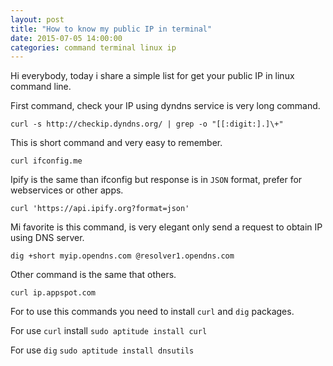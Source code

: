 ```yaml
---
layout: post
title: "How to know my public IP in terminal"
date: 2015-07-05 14:00:00
categories: command terminal linux ip
---
```

Hi everybody, today i share a simple list for get your public IP in linux command line.

First command, check your IP using dyndns service is very long command.

```
curl -s http://checkip.dyndns.org/ | grep -o "[[:digit:].]\+"
```

This is short command and very easy to remember.

```
curl ifconfig.me
```

Ipify is the same than ifconfig but response is in ```JSON``` format, prefer for webservices or other apps.

```
curl 'https://api.ipify.org?format=json'
```

Mi favorite is this command, is very elegant only send a request to obtain IP using DNS server.

```
dig +short myip.opendns.com @resolver1.opendns.com
```

Other command is the same that others.

```
curl ip.appspot.com
```

For to use this commands you need to install ```curl``` and ```dig``` packages.

For use ```curl``` install ```sudo aptitude install curl```

For use ```dig```  ```sudo aptitude install dnsutils```
